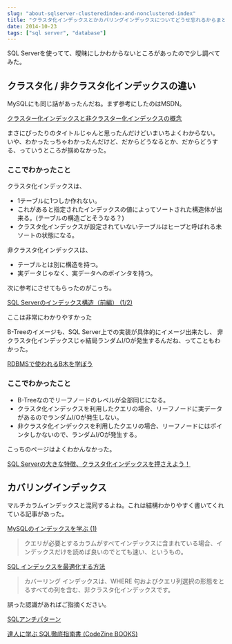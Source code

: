 ```yaml
---
slug: "about-sqlserver-clusteredindex-and-nonclustered-index"
title: "クラスタ化インデックスとかカバリングインデックスについてどうせ忘れるからまとめる"
date: 2014-10-23
tags: ["sql server", "database"]
---
```


SQL Serverを使ってて、曖昧にしかわからないところがあったので少し調べてみた。

## クラスタ化 / 非クラスタ化インデックスの違い

MySQLにも同じ話があったんだね。まず参考にしたのはMSDN。

[クラスター化インデックスと非クラスター化インデックスの概念](http://msdn.microsoft.com/ja-jp/library/ms190457.aspx)

まさにぴったりのタイトルじゃんと思ったんだけどいまいちよくわからない。
いや、わかったっちゃわかったんだけど、だからどうなるとか、だからどうする、っていうところが掴めなかった。

### ここでわかったこと

クラスタ化インデックスは、

* 1テーブルに1つしか作れない。
* これがあると指定されたインデックスの値によってソートされた構造体が出来る。(テーブルの構造ごとそうなる？)
* クラスタ化インデックスが設定されていないテーブルはヒープと呼ばれる未ソートの状態になる。

非クラスタ化インデックスは、

* テーブルとは別に構造を持つ。
* 実データじゃなく、実データへのポインタを持つ。

次に参考にさせてもらったのがこっち。

[SQL Serverのインデックス構造（前編） (1/2)](http://www.atmarkit.co.jp/ait/articles/0501/18/news097.html)

ここは非常にわかりやすかった

B-Treeのイメージも、SQL Server上での実装が具体的にイメージ出来たし、
非クラスタ化インデックスじゃ結局ランダムI/Oが発生するんだね、ってこともわかった。

[RDBMSで使われるB木を学ぼう](http://www.atmarkit.co.jp/fcoding/articles/delphi/05/delphi05a.html)

### ここでわかったこと

* B-Treeなのでリーフノードのレベルが全部同じになる。
* クラスタ化インデックスを利用したクエリの場合、リーフノードに実データがあるのでランダムI/Oが発生しない。
* 非クラスタ化インデックスを利用したクエリの場合、リーフノードにはポインタしかないので、ランダムI/Oが発生する。

こっちのページはよくわかんなかった。

[SQL Serverの大きな特徴、クラスタ化インデックスを押さえよう！](http://enterprisezine.jp/iti/detail/3357)

## カバリングインデックス

マルチカラムインデックスと混同するよね。これは結構わかりやすく書いてくれている記事があった。

[MySQLのインデックスを学ぶ (1)](http://d.hatena.ne.jp/a666666/20100920/1284992435)

> クエリが必要とするカラムがすべてインデックスに含まれている場合、インデックスだけを読めば良いのでとても速い、というもの。

[SQL インデックスを最適化する方法](http://msdn.microsoft.com/ja-jp/library/ff650692.aspx)

> カバーリング インデックスは、WHERE 句およびクエリ列選択の形態をとるすべての列を含む、非クラスタ化インデックスです。

誤った認識があればご指摘ください。

<a rel="nofollow" href="http://www.amazon.co.jp/gp/product/4873115892/ref=as_li_qf_sp_asin_tl?ie=UTF8&camp=247&creative=1211&creativeASIN=4873115892&linkCode=as2&tag=unresolved-22">SQLアンチパターン</a>

<a rel="nofollow" href="http://www.amazon.co.jp/gp/product/4798115169/ref=as_li_qf_sp_asin_tl?ie=UTF8&camp=247&creative=1211&creativeASIN=4798115169&linkCode=as2&tag=unresolved-22">達人に学ぶ SQL徹底指南書 (CodeZine BOOKS)</a>

